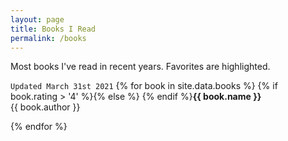 ```yaml
---
layout: page
title: Books I Read
permalink: /books
---
```

Most books I've read in recent years. Favorites are highlighted.

`Updated March 31st 2021`
{% for book in site.data.books %}
{% if book.rating > '4' %}<i class="category-icon fas fa-bookmark"></i>{% else %}
<i class="category-icon far fa-bookmark"></i>{% endif %}<b>{{ book.name }}</b><br />
{{ book.author }}

{% endfor %}